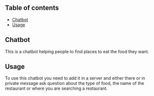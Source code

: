## Table of contents
* [Chatbot](#chat-bot)
* [Usage](#usage)

## Chatbot
This is a chatbot helping people to find places to eat the food they want.

## Usage
To use this chatbot you need to add it in a server and either there or in private message ask question about the type of food, the name of the restaurant or where you are searching a restaurant.